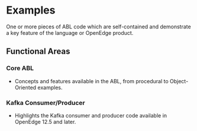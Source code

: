 # Examples #

One or more pieces of ABL code which are self-contained and demonstrate a key feature of the language or OpenEdge product.

## Functional Areas ##

### Core ABL

- Concepts and features available in the ABL, from procedural to Object-Oriented examples.

### Kafka Consumer/Producer

- Highlights the Kafka consumer and producer code available in OpenEdge 12.5 and later.